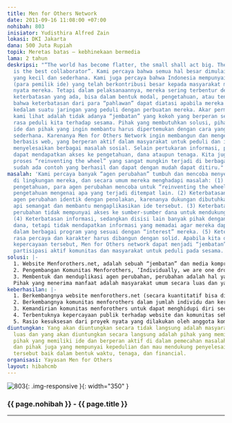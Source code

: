 ```yaml
---
title: Men for Others Network
date: 2011-09-16 11:08:00 +07:00
nohibah: 803
inisiator: Yudisthira Alfred Zain
lokasi: DKI Jakarta
dana: 500 Juta Rupiah
topik: Meretas batas – kebhinekaan bermedia
lama: 2 tahun
deskripsi: "“The world has become flatter, the small shall act big. The best company
  is the best collaborator”. Kami percaya bahwa semua hal besar dimulai dari aksi
  yang kecil dan sederhana. Kami juga percaya bahwa Indonesia mempunyai banyak “pahlawan”
  (para pemilik ide) yang telah berkontribusi besar kepada masyarakat melalui aksi
  nyata mereka. Tetapi dalam pelaksanaannya, mereka sering terbentur dengan berbagai
  keterbatasan yang ada, bisa dalam bentuk modal, pengetahuan, atau tenaga. Kami melihat
  bahwa keterbatasan dari para “pahlawan” dapat diatasi apabila mereka memiliki akses
  kedalam suatu jaringan yang peduli dengan perbuatan mereka. Akar permasalahan yang
  kami lihat adalah tidak adanya “jembatan” yang kokoh yang berperan sebagai wadah
  rasa peduli kita terhadap sesama. Pihak yang membutuhkan solusi, pihak yang memiliki
  ide dan pihak yang ingin membantu harus dipertemukan dengan cara yang mudah dan
  sederhana. Karenanya Men for Others Network ingin membangun dan mengembangkan media
  berbasis web, yang berperan aktif dalam masyarakat untuk peduli dan ikut serta dalam
  menyelesaikan berbagai masalah sosial. Selain pertukaran informasi, pihak yang berkepentingan
  dapat mendapatkan akses ke pengetahuan, dana ataupun tenaga. Kita juga bisa meminimalisasi
  proses “reinventing the wheel” yang sangat mungkin terjadi di berbagai tempat, padahal
  sudah ada contoh yang berhasil dan dapat dengan mudah dapat ditiru."
masalah: 'Kami percaya banyak “agen perubahan” tumbuh dan mencoba menyelesaikan masalah
  di lingkungan mereka, dan secara umum mereka menghadapi masalah: (1) Keterbatasan
  pengetahuan, para agen perubahan mencoba untuk “reinventing the wheels” karna keterbatasan
  pengetahuan mengenai apa yang terjadi ditempat lain. (2) Keterbatasan dukungan,
  agen perubahan identik dengan penolakan, karenanya dukungan dibutuhkan untuk menjaga
  api semangat dan membantu mengaplikasikan ide tersebut. (3) Keterbatasan dana, agen
  perubahan tidak mempunyai akses ke sumber-sumber dana untuk mendukung kegiatan mereka.
  (4) Keterbatasan informasi, sedangkan disisi lain banyak pihak dengan skill dan
  dana, tetapi tidak mendapatkan informasi yang memadai agar mereka dapat berpartisipasi
  dalam berbagai program yang sesuai dengan “interest” mereka. (5) Keterbatasan kepercayaan,
  rasa percaya dan karakter harus dibangun dengan solid. Apabila kita dapat membangun
  kepercayaan tersebut, Men for Others network dapat menjadi “jembatan” yang mengakselerasi
  partisipasi aktif komunitas dan masyarakat untuk peduli pada sesama.'
solusi: |-
  1. Website Menforothers.net, adalah sebuah “jembatan” dan media komprehensif; Menforothers forum, merupakan tempat dimana anggota komunitas dan masyarakat berinteraksi; Ideas around the world, merupakan media untuk membagi pengetahuan dan ide, sehingga “best practice” bisa disebarkan untuk membantu memecahkan masalah. Menforothers Resources, dimana kami memberdayakan komunitas untuk berperan aktif dalam berbagai proyek.
  2. Pengembangan Komunitas Menforothers, ‘Individually, we are one drop. Together, we are an ocean’. Kami ingin mengumpulkan “air perubahan” dan menumbuhkan semangat “men for others”. Dengan keragaman yang kita miliki ini komunitas menforothers akan berkontribusi dalam masyarakat dengan cara masing-masing.
  3. Membentuk dan menduplikasi agen perubahan, perubahan adalah hal yang pasti didunia ini. Karenanya kita harus memaksimalkan potensi dari kreatifitas, yang disemangati oleh mimpi untuk menjadi pemimpin yang mau melayani. Karenanya, menforothers sebagai suatu media ingin dapat menginspirasi banyak orang untuk mau peduli, bermimpi, tesenyum dan berbuat untuk masyarakat, dan mengurangi aura negatif yang ada di sekitar kehidupan kita
  Pihak yang menerima manfaat adalah masyarakat umum secara luas dan yang akan diuntungkan secara langsung adalah pihak yang memiliki masalah, pihak yang memiliki ide dan berperan aktif di dalam pemecahan masalah tersebut, dan pihak juga yang mempunyai kepedulian dan mau mendukung penyelesaian masalah tersebut baik dalam bentuk waktu, tenaga, dan financial.
keberhasilan: |-
  1. Berkembangnya website menforothers.net (secara kuantitatif bisa diukur dari content, kontribusi tulisan, dan aktifitas forum), sehingga dapat menjadi “jembatan” yang kokoh untuk mendukung perubahan.
  2. Berkembangnya komunitas menforothers dalam jumlah individu dan keragaman latar belakang.
  3. Kemandirian komunitas menforothers untuk dapat menghidupi diri secara organisasi
  4. Terbentuknya kepercayaan publik terhadap website dan komunitas sehingga dapat dipercaya untuk dapat mengelola dana kepedulian sosial dari perusahaan yang mendukung komunitas ini.
  5. Rasio kesuksesan dari proyek nyata yang dilakukan oleh anggota komunitas minimal 85%.
diuntungkan: Yang akan diuntungkan secara tidak langsung adalah masyarakat umum secara
  luas dan yang akan diuntungkan secara langsung adalah pihak yang memiliki masalah,
  pihak yang memiliki ide dan berperan aktif di dalam pemecahan masalah tersebut,
  dan pihak juga yang mempunyai kepedulian dan mau mendukung penyelesaian masalah
  tersebut baik dalam bentuk waktu, tenaga, dan financial.
organisasi: Yayasan Men for Others
layout: hibahcmb
---
```


![803](/static/img/hibahcmb/803.png){: .img-responsive }{: width="350" }

### {{ page.nohibah }} - {{ page.title }}

---
